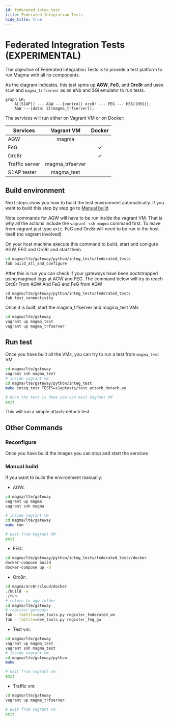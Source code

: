 ```yaml
---
id: federated_integ_test
title: Federated Integration Tests
hide_title: true
---
```

# Federated Integration Tests (EXPERIMENTAL)

The objective of Federated Integration Tests is to provide a test platform
to run Magma with all its components.

As the diagram indicates, this test spins up **AGW**, **FeG**, and **Orc8r**
and uses `S1aP` and `magma_trfserver` as an eNb and SGi emulator to run tests.

```mermaid
graph LR;
    A[[S1AP]] --- AGW ---|control| orc8r --- FEG --- HSS[(HSS)];
    AGW ---|data| Z[[magma_trfserver]];
```

The services will run either on Vagrant VM or on Docker:

| Services          |  Vagrant VM       |  Docker   |
|-------------------|:-----------------:|:----------:|
| AGW               | magma             |           |
| FeG               |                   | &check;   |
| Orc8r             |                   | &check;   |
| Traffic server    | magma_trfserver   |           |
| S1AP tester       | magma_test        |           |


## Build environment

Next steps show you how to build the test environment automatically. If you
want to build this step by step go to [Manual build](#Manual-build)

Note commands for AGW will have to be run inside the vagrant VM. That is
why all the actions include the `vagrant ssh magma` command first. To leave
from vagrant just type `exit`. FeG and Orc8r will need to be run in the
host itself (no vagrant involved)

On your host machine execute this command to build, start and conigure AGW,
FEG and Orc8r and start them.
```bash
cd magma/lte/gateway/python/integ_tests/federated_tests
fab build_all_and_configure
```

After this is run you can check
if your gateways have been bootstrapped using magmad logs at AGW and FEG. The
command below will try to reach Orc8r From AGW And FeG and FeG from AGW
```basha
cd magma/lte/gateway/python/integ_tests/federated_tests
fab test_connectivity
```

Once it is built, start the magma_trfserver and magma_test VMs
```bash
cd magma/lte/gateway
vagrant up magma_test
vagrant up magma_trfserver
```

## Run test
Once you have built all the VMs, you can try to run a test from
`magma_test` VM
```bash
cd magma/lte/gateway
vagrant ssh magma_test
# inside vagrant vm
cd magma/lte/gateway/python/integ_test
make integ_test TESTS=s1aptests/test_attach_detach.py

# Once the test is done you can exit Vagrant VM
exit
```

This will run a simple attach-detach test.

## Other Commands
### Reconfigure
Once you have build the images you can stop and start the services

### Manual build
If you want to build the environment manually:
- AGW:
```bash
cd magma/lte/gateway
vagrant up magma
vagrant ssh magma

# inside vagrant vm
cd magma/lte/gateway
make run

# exit from Vagrant VM
exit
```
- FEG:
```bash
cd magma/lte/gateway/python/integ_tests/federated_tests/docker
docker-compose build
docker-compose up -d
```
- Orc8r:
```bash
cd magma/orc8r/cloud/docker
./build -a
./run
# return to agw folder
cd magma/lte/gateway
# register gateways
fab --fabfile=dev_tools.py register_federated_vm
fab --fabfile=dev_tools.py register_feg_gw
```
- Test vm:
```bash
cd magma/lte/gateway
vagrant up magma_test
vagrant ssh magma_test
# inside vagrant vm
cd magma/lte/gateway/python
make

# exit from vagrant vm
exit
```
- Traffic vm:
```bash
cd magma/lte/gateway
vagrant up magma_trfserver

# exit from vagrant vm
exit
```
